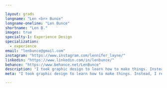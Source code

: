 ```yaml
---

layout: grads
longname: "Len <br> Bunce"
longname-oneline: "Len Bunce"
shortname: "Len B."
images: true
specialty-1: Experience Design
specialization:
  - experience
email: "lenbunce@gmail.com"
instagram: "https://www.instagram.com/lennifer_layne/"
linkedin: "https://www.linkedin.com/in/lenbunce/"
behance: "https://www.behance.net/LenBunce"
description: "I took graphic design to learn how to make things. Instead, I realized that I want to make things better."
meta: "I took graphic design to learn how to make things. Instead, I realized that I want to make things better."

---
```

